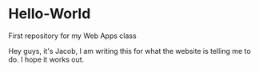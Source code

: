# Hello-World
First repository for my Web Apps class

Hey guys, it's Jacob, I am writing this for what the website is telling me to do. I hope it works out.
